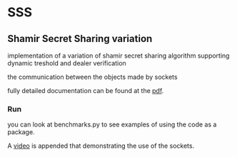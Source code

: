 # SSS


## Shamir Secret Sharing variation

implementation of a variation of shamir secret sharing algorithm supporting dynamic treshold and dealer verification

the communication between the objects made by sockets

fully detailed documentation can be found at the [pdf](https://github.com/MajoRoth/shamir_secret_key_sharing/blob/master/paper.pdf).


### Run
you can look at benchmarks.py to see examples of using the code as a package.


A [video](https://drive.google.com/file/d/1dfYmJvFfkKkaLDh1SEnXa9FqpZX95lCA/view?usp=sharing) is appended that demonstrating the use of the sockets.
